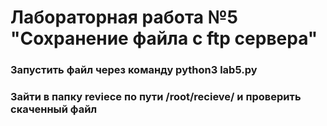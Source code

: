# Лабораторная работа №5 "Сохранение файла с ftp сервера"
### Запустить файл через команду python3 lab5.py
### Зайти в папку reviece по пути /root/recieve/ и проверить скаченный файл
